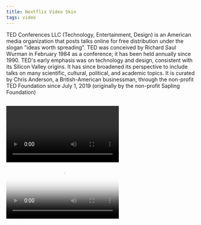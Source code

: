```yaml
---
title: Nextflix Video Skin
tags: video
---
```


TED Conferences LLC (Technology, Entertainment, Design) is an American media organization that posts talks online for free distribution under the slogan "ideas worth spreading". TED was conceived by Richard Saul Wurman in February 1984 as a conference; it has been held annually since 1990. TED's early emphasis was on technology and design, consistent with its Silicon Valley origins. It has since broadened its perspective to include talks on many scientific, cultural, political, and academic topics. It is curated by Chris Anderson, a British-American businessman, through the non-profit TED Foundation since July 1, 2019 (originally by the non-profit Sapling Foundation)

<link rel="stylesheet" href="https://cdn.plyr.io/3.6.2/plyr.css">
<script src="https://cdn.plyr.io/3.6.2/plyr.js"></script>
<script src="/assets/js/player.js"></script>
<div class="video-wrapper" style="margin-top: 28.080px;">
	<video id="player" playsinline controls data-poster="https://cdn.plyr.io/static/demo/View_From_A_Blue_Moon_Trailer-HD.jpg">
		<source src="https://cdn.plyr.io/static/demo/View_From_A_Blue_Moon_Trailer-1080p.mp4" type="video/mp4" size="1080" />
		<track kind="captions" label="English captions" src="https://cdn.plyr.io/static/demo/View_From_A_Blue_Moon_Trailer-HD.en.vtt" srclang="en" default />
	</video>
</div>


<video controls crossorigin playsinline poster="https://cdn.plyr.io/static/demo/View_From_A_Blue_Moon_Trailer-HD.jpg" id="player">
	<source src="https://cdn.plyr.io/static/demo/View_From_A_Blue_Moon_Trailer-1080p.mp4" type="video/mp4" size="1080">
	<track kind="captions" label="English" srclang="en" default src="https://cdn.plyr.io/static/demo/View_From_A_Blue_Moon_Trailer-HD.en.vtt">
	<track kind="captions" label="Français" srclang="fr" src="https://cdn.plyr.io/static/demo/View_From_A_Blue_Moon_Trailer-HD.fr.vtt">
</video>
